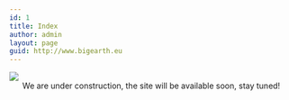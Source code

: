```yaml
---
id: 1
title: Index
author: admin
layout: page
guid: http://www.bigearth.eu
---
```


  <img src="{{base}}/assets/images/bigearth.png" />
  <br />
  <center>We are under construction, the site will be available soon, stay tuned!</center>
  
